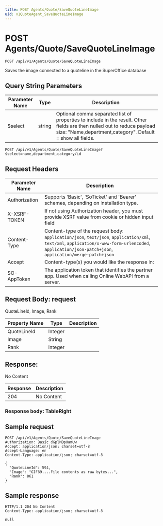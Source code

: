 ```yaml
---
title: POST Agents/Quote/SaveQuoteLineImage
uid: v1QuoteAgent_SaveQuoteLineImage
---
```


# POST Agents/Quote/SaveQuoteLineImage

```http
POST /api/v1/Agents/Quote/SaveQuoteLineImage
```

Saves the image connected to a quoteline in the SuperOffice database







## Query String Parameters

| Parameter Name | Type |  Description |
|----------------|------|--------------|
| $select | string |  Optional comma separated list of properties to include in the result. Other fields are then nulled out to reduce payload size: "Name,department,category". Default = show all fields. |

```http
POST /api/v1/Agents/Quote/SaveQuoteLineImage?$select=name,department,category/id
```


## Request Headers

| Parameter Name | Description |
|----------------|-------------|
| Authorization  | Supports 'Basic', 'SoTicket' and 'Bearer' schemes, depending on installation type. |
| X-XSRF-TOKEN   | If not using Authorization header, you must provide XSRF value from cookie or hidden input field |
| Content-Type | Content-type of the request body: `application/json`, `text/json`, `application/xml`, `text/xml`, `application/x-www-form-urlencoded`, `application/json-patch+json`, `application/merge-patch+json` |
| Accept         | Content-type(s) you would like the response in:  |
| SO-AppToken | The application token that identifies the partner app. Used when calling Online WebAPI from a server. |

## Request Body: request 

QuoteLineId, Image, Rank 

| Property Name | Type |  Description |
|----------------|------|--------------|
| QuoteLineId | Integer |  |
| Image | String |  |
| Rank | Integer |  |

## Response:

No Content

| Response | Description |
|----------------|-------------|
| 204 | No Content |

### Response body: TableRight


## Sample request

```http!
POST /api/v1/Agents/Quote/SaveQuoteLineImage
Authorization: Basic dGplMDpUamUw
Accept: application/json; charset=utf-8
Accept-Language: en
Content-Type: application/json; charset=utf-8

{
  "QuoteLineId": 594,
  "Image": "GIF89....File contents as raw bytes...",
  "Rank": 861
}
```

## Sample response

```http_
HTTP/1.1 204 No Content
Content-Type: application/json; charset=utf-8

null
```